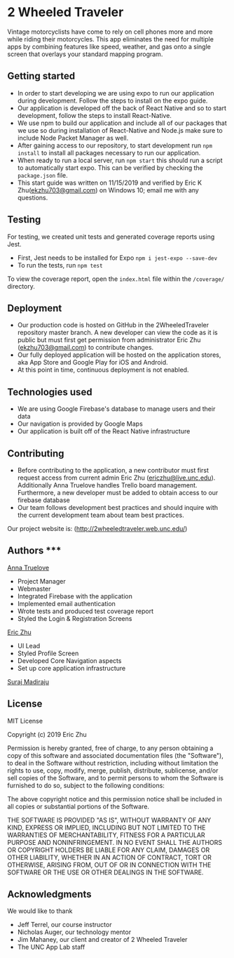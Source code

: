 # 2 Wheeled Traveler

Vintage motorcyclists have come to rely on cell phones more and more while riding their motorcycles. This app eliminates the need for multiple apps by combining features like speed, weather, and gas onto a single screen that overlays your standard mapping program.

## Getting started

- In order to start developing we are using expo to run our application during development. Follow the steps to install on the expo guide. 
- Our application is developed off the back of React Native and so to start development, follow the steps to install React-Native.
- We use npm to build our application and include all of our packages that we use so during installation of React-Native and Node.js make sure to include Node Packet Manager as well.
- After gaining access to our repository, to start development run `npm install` to install all packages necessary to run our application.
- When ready to run a local server, run `npm start` this should run a script to automatically start expo. This can be verified by checking the `package.json` file.
- This start guide was written on 11/15/2019 and verified by Eric K Zhu(ekzhu703@gmail.com) on Windows 10; email me with any questions.

## Testing

For testing, we created unit tests and generated coverage reports using Jest.
- First,  Jest needs to be installed for Expo
`npm i jest-expo --save-dev`
- To run the tests, run
`npm test`

To view the coverage report, open the `index.html` file within the `/coverage/` directory. 

## Deployment

- Our production code is hosted on GitHub in the 2WheeledTraveler repository master branch. A new developer can view the code as it is public but must first get permission from administrator Eric Zhu (ekzhu703@gmail.com) to contribute changes.
- Our fully deployed application will be hosted on the application stores, aka App Store and Google Play for iOS and Android.
- At this point in time, continuous deployment is not enabled.

## Technologies used

- We are using Google Firebase's database to manage users and their data
- Our navigation is provided by Google Maps
- Our application is built off of the React Native infrastructure

## Contributing

- Before contributing to the application, a new contributor must first request access from current admin Eric Zhu (ericzhu@live.unc.edu). Additionally Anna Truelove handles Trello board management. Furthermore, a new developer must be added to obtain access to our firebase database
- Our team follows development best practices and should inquire with the current development team about team best practices.

Our project website is: (http://2wheeledtraveler.web.unc.edu/)

## Authors ***

[Anna Truelove](https://github.com/annatruelove)
- Project Manager
- Webmaster
- Integrated Firebase with the application
- Implemented email authentication
- Wrote tests and produced test coverage report
- Styled the Login & Registration Screens

[Eric Zhu](https://github.com/eric-k-zhu)
- UI Lead
- Styled Profile Screen
- Developed Core Navigation aspects
- Set up core application infrastructure

[Suraj Madiraju](https://github.com/madirajusuraj)

## License

MIT License

Copyright (c) 2019 Eric Zhu

Permission is hereby granted, free of charge, to any person obtaining a copy
of this software and associated documentation files (the "Software"), to deal
in the Software without restriction, including without limitation the rights
to use, copy, modify, merge, publish, distribute, sublicense, and/or sell
copies of the Software, and to permit persons to whom the Software is
furnished to do so, subject to the following conditions:

The above copyright notice and this permission notice shall be included in all
copies or substantial portions of the Software.

THE SOFTWARE IS PROVIDED "AS IS", WITHOUT WARRANTY OF ANY KIND, EXPRESS OR
IMPLIED, INCLUDING BUT NOT LIMITED TO THE WARRANTIES OF MERCHANTABILITY,
FITNESS FOR A PARTICULAR PURPOSE AND NONINFRINGEMENT. IN NO EVENT SHALL THE
AUTHORS OR COPYRIGHT HOLDERS BE LIABLE FOR ANY CLAIM, DAMAGES OR OTHER
LIABILITY, WHETHER IN AN ACTION OF CONTRACT, TORT OR OTHERWISE, ARISING FROM,
OUT OF OR IN CONNECTION WITH THE SOFTWARE OR THE USE OR OTHER DEALINGS IN THE
SOFTWARE.

## Acknowledgments

We would like to thank 
- Jeff Terrel, our course instructor 
- Nicholas Auger, our technology mentor
- Jim Mahaney, our client and creator of 2 Wheeled Traveler
- The UNC App Lab staff
